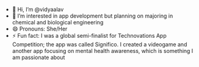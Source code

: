 - 👋 Hi, I’m @vidyaalav
- 👀 I’m interested in app development but planning on majoring in chemical and biological engineering 
- 😄 Pronouns: She/Her
- ⚡ Fun fact: I was a global semi-finalist for Technovations App Competition; the app was called Significo. I created a videogame and another app focusing on mental health awareness, which is something I am passionate about

<!---
vidyaalav/vidyaalav is a ✨ special ✨ repository because its `README.md` (this file) appears on your GitHub profile.
You can click the Preview link to take a look at your changes.
--->
